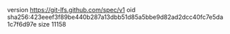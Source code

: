 version https://git-lfs.github.com/spec/v1
oid sha256:423eeef3f89be440b287a13dbb51d85a5bbe9d82ad2dcc40fc7e5da1c7f6d97e
size 11158
